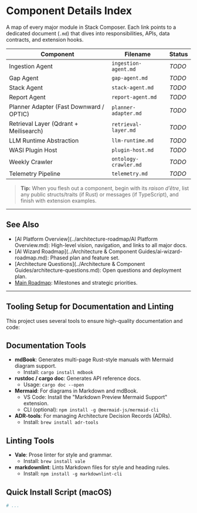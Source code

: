 # Component Details Index

A map of every major module in Stack Composer. Each link points to a dedicated
document (`.md`) that dives into responsibilities, APIs, data contracts, and
extension hooks.

| Component                               | Filename              | Status |
| --------------------------------------- | --------------------- | ------ |
| Ingestion Agent                         | `ingestion-agent.md`  | _TODO_ |
| Gap Agent                               | `gap-agent.md`        | _TODO_ |
| Stack Agent                             | `stack-agent.md`      | _TODO_ |
| Report Agent                            | `report-agent.md`     | _TODO_ |
| Planner Adapter (Fast Downward / OPTIC) | `planner-adapter.md`  | _TODO_ |
| Retrieval Layer (Qdrant + Meilisearch)  | `retrieval-layer.md`  | _TODO_ |
| LLM Runtime Abstraction                 | `llm-runtime.md`      | _TODO_ |
| WASI Plugin Host                        | `plugin-host.md`      | _TODO_ |
| Weekly Crawler                          | `ontology-crawler.md` | _TODO_ |
| Telemetry Pipeline                      | `telemetry.md`        | _TODO_ |

> **Tip:** When you flesh out a component, begin with its _raison d’être_,
> list any public structs/traits (if Rust) or messages (if TypeScript), and
> finish with extension examples.

---

## See Also

- [AI Platform Overview](../architecture-roadmap/AI Platform Overview.md): High-level vision, navigation, and links to all major docs.
- [AI Wizard Roadmap](../Architecture & Component Guides/ai-wizard-roadmap.md): Phased plan and feature set.
- [Architecture Questions](../Architecture & Component Guides/architecture-questions.md): Open questions and deployment plan.
- [Main Roadmap](../architecture-roadmap/roadmap.md): Milestones and strategic priorities.

---

## Tooling Setup for Documentation and Linting

This project uses several tools to ensure high-quality documentation and code:

## Documentation Tools

- **mdBook**: Generates multi-page Rust-style manuals with Mermaid diagram support.
  - Install: `cargo install mdbook`
- **rustdoc / cargo doc**: Generates API reference docs.
  - Usage: `cargo doc --open`
- **Mermaid**: For diagrams in Markdown and mdBook.
  - VS Code: Install the "Markdown Preview Mermaid Support" extension.
  - CLI (optional): `npm install -g @mermaid-js/mermaid-cli`
- **ADR-tools**: For managing Architecture Decision Records (ADRs).
  - Install: `brew install adr-tools`

## Linting Tools

- **Vale**: Prose linter for style and grammar.
  - Install: `brew install vale`
- **markdownlint**: Lints Markdown files for style and heading rules.
  - Install: `npm install -g markdownlint-cli`

## Quick Install Script (macOS)

```bash
# ...
```

